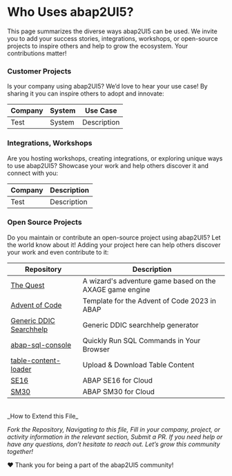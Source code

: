 # Who Uses abap2UI5?

This page summarizes the diverse ways abap2UI5 can be used. We invite you to add your success stories, integrations, workshops, or open-source projects to inspire others and help to grow the ecosystem.
Your contributions matter!

### Customer Projects
Is your company using abap2UI5? We’d love to hear your use case! By sharing it you can inspire others to adopt and innovate:
 
|  Company | System | Use Case |
| ------------- | ------------- | ------------- |
| Test | System  | Description |


### Integrations, Workshops
Are you hosting workshops, creating integrations, or exploring unique ways to use abap2UI5? Showcase your work and help others discover it and connect with you:

|  Company | Description |
| ------------- | ------------- |
| Test | Description |


### Open Source Projects
Do you maintain or contribute an open-source project using abap2UI5? Let the world know about it! Adding your project here can help others discover your work and even contribute to it:

|  Repository | Description |
| ------------- | ------------- |
| [The Quest](https://github.com/nomssi/axage)  | A wizard's adventure game based on the AXAGE game engine |
| [Advent of Code](https://github.com/joltdx/abap-advent-2023-template) | Template for the Advent of Code 2023 in ABAP  |
| [Generic DDIC Searchhelp](https://github.com/axelmohnen/a2UI5-generic_search_hlp) | Generic DDIC searchhelp generator  |
| [abap-sql-console](https://github.com/abap2UI5-apps/abap-sql-console) | Quickly Run SQL Commands in Your Browser  |
| [table-content-loader](https://github.com/abap2UI5-apps/table-content-loader) | Upload & Download Table Content  |
| [SE16](https://github.com/abap2UI5-apps/SE16) | ABAP SE16 for Cloud  |
| [SM30](https://github.com/abap2UI5-apps/SM30) | ABAP SM30 for Cloud  |


<br>
_How to Extend this File_

_Fork the Repository, Navigating to this file, Fill in your company, project, or activity information in the relevant section, Submit a PR.
If you need help or have any questions, don’t hesitate to reach out. Let’s grow this community together!_

❤️ Thank you for being a part of the abap2UI5 community!
